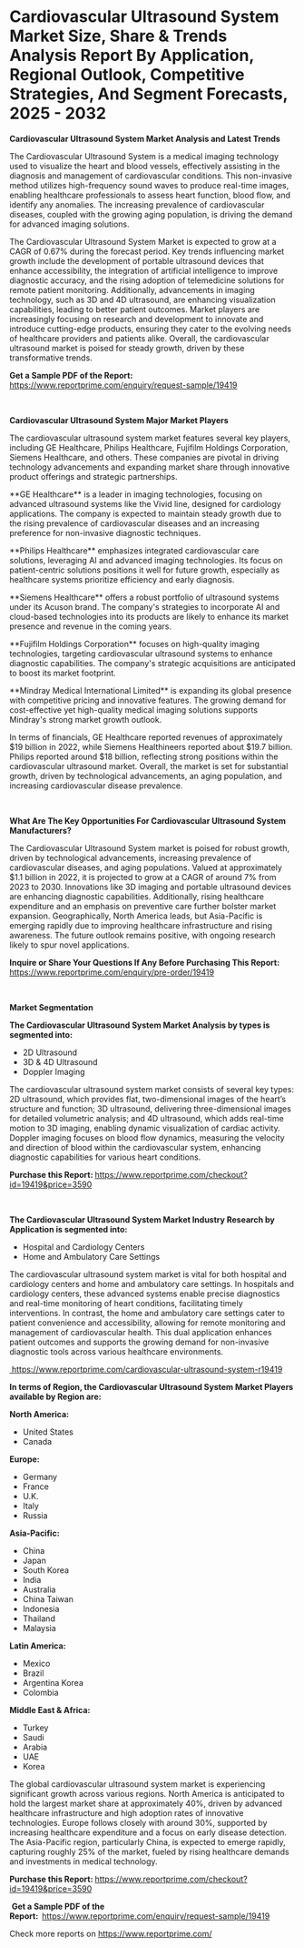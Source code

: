 <p><h1>Cardiovascular Ultrasound System Market Size, Share & Trends Analysis Report By Application, Regional Outlook, Competitive Strategies, And Segment Forecasts, 2025 - 2032</h1></p><p><strong>Cardiovascular Ultrasound System Market Analysis and Latest Trends</strong></p>
<p><p>The Cardiovascular Ultrasound System is a medical imaging technology used to visualize the heart and blood vessels, effectively assisting in the diagnosis and management of cardiovascular conditions. This non-invasive method utilizes high-frequency sound waves to produce real-time images, enabling healthcare professionals to assess heart function, blood flow, and identify any anomalies. The increasing prevalence of cardiovascular diseases, coupled with the growing aging population, is driving the demand for advanced imaging solutions.</p><p>The Cardiovascular Ultrasound System Market is expected to grow at a CAGR of 0.67% during the forecast period. Key trends influencing market growth include the development of portable ultrasound devices that enhance accessibility, the integration of artificial intelligence to improve diagnostic accuracy, and the rising adoption of telemedicine solutions for remote patient monitoring. Additionally, advancements in imaging technology, such as 3D and 4D ultrasound, are enhancing visualization capabilities, leading to better patient outcomes. Market players are increasingly focusing on research and development to innovate and introduce cutting-edge products, ensuring they cater to the evolving needs of healthcare providers and patients alike. Overall, the cardiovascular ultrasound market is poised for steady growth, driven by these transformative trends.</p></p>
<p><strong>Get a Sample PDF of the Report:&nbsp;</strong> <a href="https://www.reportprime.com/enquiry/request-sample/19419?utm_campaign=3530&utm_medium=2&utm_source=Github&utm_content=ia&utm_term=19032025&utm_id=cardiovascular-ultrasound-system">https://www.reportprime.com/enquiry/request-sample/19419</a></p>
<p>&nbsp;</p>
<p><strong>Cardiovascular Ultrasound System Major Market Players</strong></p>
<p><p>The cardiovascular ultrasound system market features several key players, including GE Healthcare, Philips Healthcare, Fujifilm Holdings Corporation, Siemens Healthcare, and others. These companies are pivotal in driving technology advancements and expanding market share through innovative product offerings and strategic partnerships.</p><p>**GE Healthcare** is a leader in imaging technologies, focusing on advanced ultrasound systems like the Vivid line, designed for cardiology applications. The company is expected to maintain steady growth due to the rising prevalence of cardiovascular diseases and an increasing preference for non-invasive diagnostic techniques.</p><p>**Philips Healthcare** emphasizes integrated cardiovascular care solutions, leveraging AI and advanced imaging technologies. Its focus on patient-centric solutions positions it well for future growth, especially as healthcare systems prioritize efficiency and early diagnosis.</p><p>**Siemens Healthcare** offers a robust portfolio of ultrasound systems under its Acuson brand. The company's strategies to incorporate AI and cloud-based technologies into its products are likely to enhance its market presence and revenue in the coming years.</p><p>**Fujifilm Holdings Corporation** focuses on high-quality imaging technologies, targeting cardiovascular ultrasound systems to enhance diagnostic capabilities. The company's strategic acquisitions are anticipated to boost its market footprint.</p><p>**Mindray Medical International Limited** is expanding its global presence with competitive pricing and innovative features. The growing demand for cost-effective yet high-quality medical imaging solutions supports Mindray's strong market growth outlook.</p><p>In terms of financials, GE Healthcare reported revenues of approximately $19 billion in 2022, while Siemens Healthineers reported about $19.7 billion. Philips reported around $18 billion, reflecting strong positions within the cardiovascular ultrasound market. Overall, the market is set for substantial growth, driven by technological advancements, an aging population, and increasing cardiovascular disease prevalence.</p></p>
<p>&nbsp;</p>
<p><strong>What Are The Key Opportunities For Cardiovascular Ultrasound System Manufacturers?</strong></p>
<p><p>The Cardiovascular Ultrasound System market is poised for robust growth, driven by technological advancements, increasing prevalence of cardiovascular diseases, and aging populations. Valued at approximately $1.1 billion in 2022, it is projected to grow at a CAGR of around 7% from 2023 to 2030. Innovations like 3D imaging and portable ultrasound devices are enhancing diagnostic capabilities. Additionally, rising healthcare expenditure and an emphasis on preventive care further bolster market expansion. Geographically, North America leads, but Asia-Pacific is emerging rapidly due to improving healthcare infrastructure and rising awareness. The future outlook remains positive, with ongoing research likely to spur novel applications.</p></p>
<p><strong>Inquire or Share Your Questions If Any Before Purchasing This Report:</strong> <a href="https://www.reportprime.com/enquiry/pre-order/19419?utm_campaign=3530&utm_medium=2&utm_source=Github&utm_content=ia&utm_term=19032025&utm_id=cardiovascular-ultrasound-system">https://www.reportprime.com/enquiry/pre-order/19419</a></p>
<p>&nbsp;</p>
<p><strong>Market Segmentation</strong></p>
<p><strong>The Cardiovascular Ultrasound System Market Analysis by types is segmented into:</strong></p>
<p><ul><li>2D Ultrasound</li><li>3D & 4D Ultrasound</li><li>Doppler Imaging</li></ul></p>
<p><p>The cardiovascular ultrasound system market consists of several key types: 2D ultrasound, which provides flat, two-dimensional images of the heart’s structure and function; 3D ultrasound, delivering three-dimensional images for detailed volumetric analysis; and 4D ultrasound, which adds real-time motion to 3D imaging, enabling dynamic visualization of cardiac activity. Doppler imaging focuses on blood flow dynamics, measuring the velocity and direction of blood within the cardiovascular system, enhancing diagnostic capabilities for various heart conditions.</p></p>
<p><strong>Purchase this Report:&nbsp;</strong><a href="https://www.reportprime.com/checkout?id=19419&price=3590&utm_campaign=3530&utm_medium=2&utm_source=Github&utm_content=ia&utm_term=19032025&utm_id=cardiovascular-ultrasound-system">https://www.reportprime.com/checkout?id=19419&price=3590</a></p>
<p>&nbsp;</p>
<p><strong>The Cardiovascular Ultrasound System Market Industry Research by Application is segmented into:</strong></p>
<p><ul><li>Hospital and Cardiology Centers</li><li>Home and Ambulatory Care Settings</li></ul></p>
<p><p>The cardiovascular ultrasound system market is vital for both hospital and cardiology centers and home and ambulatory care settings. In hospitals and cardiology centers, these advanced systems enable precise diagnostics and real-time monitoring of heart conditions, facilitating timely interventions. In contrast, the home and ambulatory care settings cater to patient convenience and accessibility, allowing for remote monitoring and management of cardiovascular health. This dual application enhances patient outcomes and supports the growing demand for non-invasive diagnostic tools across various healthcare environments.</p></p>
<p><a href="https://www.reportprime.com/cardiovascular-ultrasound-system-r19419?utm_campaign=3530&utm_medium=2&utm_source=Github&utm_content=ia&utm_term=19032025&utm_id=cardiovascular-ultrasound-system">&nbsp;https://www.reportprime.com/cardiovascular-ultrasound-system-r19419</a></p>
<p><strong>In terms of Region, the Cardiovascular Ultrasound System Market Players available by Region are:</strong></p>
<p>
    <p> <strong> North America: </strong>
        <ul>
            <li>United States</li>
            <li>Canada</li>
        </ul>
        </p> 
    <p> <strong> Europe: </strong>
        <ul>
            <li>Germany</li>
            <li>France</li>
            <li>U.K.</li>
            <li>Italy</li>
            <li>Russia</li>
        </ul>
        </p> 
    <p> <strong> Asia-Pacific: </strong>
        <ul>
            <li>China</li>
            <li>Japan</li>
            <li>South Korea</li>
            <li>India</li>
            <li>Australia</li>
            <li>China Taiwan</li>
            <li>Indonesia</li>
            <li>Thailand</li>
            <li>Malaysia</li>
        </ul>
        </p> 
    <p> <strong> Latin America: </strong>
        <ul>
            <li>Mexico</li>
            <li>Brazil</li>
            <li>Argentina Korea</li>
            <li>Colombia</li>
        </ul>
        </p> 
    <p> <strong> Middle East & Africa: </strong>
        <ul>
            <li>Turkey</li>
            <li>Saudi</li>
            <li>Arabia</li>
            <li>UAE</li>
            <li>Korea</li>
        </ul>
    </p>
    </p>
<p><p>The global cardiovascular ultrasound system market is experiencing significant growth across various regions. North America is anticipated to hold the largest market share at approximately 40%, driven by advanced healthcare infrastructure and high adoption rates of innovative technologies. Europe follows closely with around 30%, supported by increasing healthcare expenditure and a focus on early disease detection. The Asia-Pacific region, particularly China, is expected to emerge rapidly, capturing roughly 25% of the market, fueled by rising healthcare demands and investments in medical technology.</p></p>
<p><strong>Purchase this Report: </strong><a href="https://www.reportprime.com/checkout?id=19419&price=3590&utm_campaign=3530&utm_medium=2&utm_source=Github&utm_content=ia&utm_term=19032025&utm_id=cardiovascular-ultrasound-system">https://www.reportprime.com/checkout?id=19419&price=3590</a></p>
<p>&nbsp;<strong>Get a Sample PDF of the Report:&nbsp;&nbsp;</strong><a href="https://www.reportprime.com/enquiry/request-sample/19419?utm_campaign=3530&utm_medium=2&utm_source=Github&utm_content=ia&utm_term=19032025&utm_id=cardiovascular-ultrasound-system">https://www.reportprime.com/enquiry/request-sample/19419</a></p>
<p><strong></strong></p>
<p>Check more reports on <a href="https://www.reportprime.com/?utm_campaign=3530&utm_medium=2&utm_source=Github&utm_content=ia&utm_term=19032025&utm_id=cardiovascular-ultrasound-system">https://www.reportprime.com/</a></p>